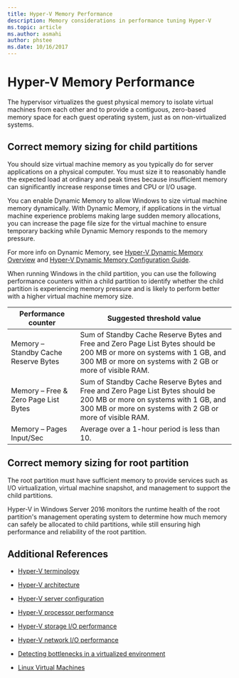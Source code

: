```yaml
---
title: Hyper-V Memory Performance
description: Memory considerations in performance tuning Hyper-V
ms.topic: article
ms.author: asmahi
author: phstee
ms.date: 10/16/2017
---
```


# Hyper-V Memory Performance


The hypervisor virtualizes the guest physical memory to isolate virtual machines from each other and to provide a contiguous, zero-based memory space for each guest operating system, just as on non-virtualized systems.

## Correct memory sizing for child partitions

You should size virtual machine memory as you typically do for server applications on a physical computer. You must size it to reasonably handle the expected load at ordinary and peak times because insufficient memory can significantly increase response times and CPU or I/O usage.

You can enable Dynamic Memory to allow Windows to size virtual machine memory dynamically. With Dynamic Memory, if applications in the virtual machine experience problems making large sudden memory allocations, you can increase the page file size for the virtual machine to ensure temporary backing while Dynamic Memory responds to the memory pressure.

For more info on Dynamic Memory, see [Hyper-V Dynamic Memory Overview]( https://go.microsoft.com/fwlink/?linkid=834434) and [Hyper-V Dynamic Memory Configuration Guide](https://go.microsoft.com/fwlink/?linkid=834435).

When running Windows in the child partition, you can use the following performance counters within a child partition to identify whether the child partition is experiencing memory pressure and is likely to perform better with a higher virtual machine memory size.

| Performance counter                                                         | Suggested threshold value                                                                                                                                                           |
|-----------------------------------------------------------------------------|-------------------------------------------------------------------------------------------------------------------------------------------------------------------------------------|
| Memory – Standby Cache Reserve Bytes                                        | Sum of Standby Cache Reserve Bytes and Free and Zero Page List Bytes should be 200 MB or more on systems with 1 GB, and 300 MB or more on systems with 2 GB or more of visible RAM. |
| Memory – Free & Zero Page List Bytes                                        | Sum of Standby Cache Reserve Bytes and Free and Zero Page List Bytes should be 200 MB or more on systems with 1 GB, and 300 MB or more on systems with 2 GB or more of visible RAM. |
| Memory – Pages Input/Sec                                                    | Average over a 1-hour period is less than 10.                                                                                                                                       | 

## Correct memory sizing for root partition

The root partition must have sufficient memory to provide services such as I/O virtualization, virtual machine snapshot, and management to support the child partitions.

Hyper-V in Windows Server 2016 monitors the runtime health of the root partition's management operating system to determine how much memory can safely be allocated to child partitions, while still ensuring high performance and reliability of the root partition.

## Additional References

-   [Hyper-V terminology](terminology.md)

-   [Hyper-V architecture](architecture.md)

-   [Hyper-V server configuration](configuration.md)

-   [Hyper-V processor performance](processor-performance.md)

-   [Hyper-V storage I/O performance](storage-io-performance.md)

-   [Hyper-V network I/O performance](network-io-performance.md)

-   [Detecting bottlenecks in a virtualized environment](detecting-virtualized-environment-bottlenecks.md)

-   [Linux Virtual Machines](linux-virtual-machine-considerations.md)
